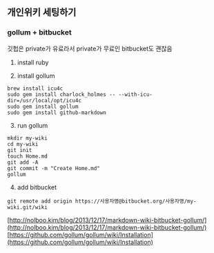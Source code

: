 ## 개인위키 세팅하기
### gollum + bitbucket
깃헙은 private가 유료라서 private가 무료인 bitbucket도 괜찮음

1. install ruby

2. install gollum
  ```
brew install icu4c
sudo gem install charlock_holmes -- --with-icu-dir=/usr/local/opt/icu4c
sudo gem install gollum
sudo gem install github-markdown
```  

3. run gollum
  ```
mkdir my-wiki
cd my-wiki
git init
touch Home.md
git add -A
git commit -m "Create Home.md"
gollum
```
4. add bitbucket  
  ```
git remote add origin https://사용자명@bitbucket.org/사용자명/my-wiki.git/wiki
```

[http://nolboo.kim/blog/2013/12/17/markdown-wiki-bitbucket-gollum/](http://nolboo.kim/blog/2013/12/17/markdown-wiki-bitbucket-gollum/)  
[https://github.com/gollum/gollum/wiki/Installation](https://github.com/gollum/gollum/wiki/Installation)
